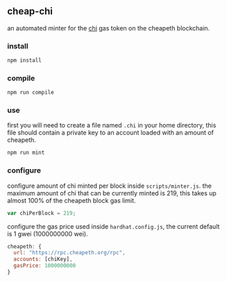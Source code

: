 ## cheap-chi
an automated minter for the [chi](https://blog.1inch.io/1inch-introduces-chi-gastoken-d0bd5bb0f92b?gi=375644d358b0) gas token on the cheapeth blockchain.

### install

```bash
npm install
```

### compile

```bash
npm run compile
```

### use

first you will need to create a file named `.chi` in your home directory, this file should contain a private key to an account loaded with an amount of cheapeth.
```bash
npm run mint
```

### configure

configure amount of chi minted per block inside `scripts/minter.js`. the maximum amount of chi that can be currently minted is 219, this takes up almost 100% of the cheapeth block gas limit.
```javascript
var chiPerBlock = 219;
```

configure the gas price used inside `hardhat.config.js`, the current default is 1 gwei (1000000000 wei).
```javascript
cheapeth: {
  url: "https://rpc.cheapeth.org/rpc",
  accounts: [chiKey],
  gasPrice: 1000000000
}
```  